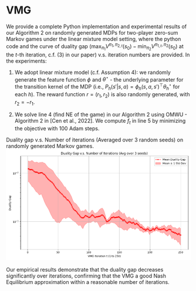 # VMG

We provide a complete Python implementation and experimental results of our Algorithm 2 on randomly generated MDPs for two-player zero-sum Markov games under the linear mixture model setting, where the python code and the curve of duality gap ($\max_{\pi_1}V^{\pi_1,\pi_{2,t}}(s_0)-\min_{\pi_2}V^{\pi_{1,t},\pi_2}(s_0)$ at the $t$-th iteration, c.f. (3) in our paper) v.s. iteration numbers are provided. In the experiments:
1. We adopt linear mixture model (c.f. Assumption 4): we randomly generate the feature function $\phi$ and $\theta^\star$ - the underlying parameter for the transition kernel of the MDP (i.e., $P_h(s'|s,a) = \phi_h(s,a,s')^\top \theta_h^\star$ for each $h$). The reward function $r= (r_1,r_2)$ is also randomly generated, with $r_2=-r_1$.

2. We solve line 4 (find NE of the game) in our Algorithm 2 using OMWU - Algorithm 2 in [Cen et al., 2022]. We compute $f_t$ in line 5 by minimizing the objective with 100 Adam steps.


Duality gap v.s. Number of iterations (Averaged over 3 random seeds) on randomly generated Markov games.
![Duality gap v.s. Number of iterations (Averaged over 3 random seeds)](vmg_avg_duality_gap.png)

Our empirical results demonstrate that the duality gap decreases significantly over iterations, confirming that the VMG a good Nash Equilibrium approximation within a reasonable number of iterations. 
